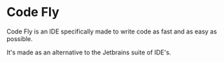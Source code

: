 # Code Fly

Code Fly is an IDE specifically made to write code as fast and as easy as possible.

It's made as an alternative to the Jetbrains suite of IDE's.
